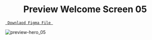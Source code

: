 <h1 align="center">Preview Welcome Screen 05</h1>

<a align ="center" href="https://github.com/Dezenix/mobile-screens/blob/main/Login_Screens/Screen03/Welcome03.fig"> `  Downlaod Figma File  `</a>


![preview-hero_05](https://github.com/Dezenix/mobile-screens/blob/main/Login_Screens/Screen04/welcome04_preview.png)

